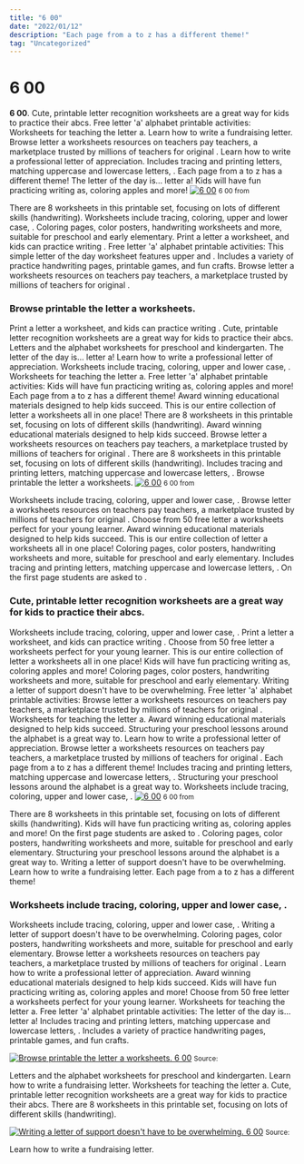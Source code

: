 ```yaml
---
title: "6 00"
date: "2022/01/12"
description: "Each page from a to z has a different theme!"
tag: "Uncategorized"
---
```


# 6 00
**6 00**. Cute, printable letter recognition worksheets are a great way for kids to practice their abcs. Free letter &#039;a&#039; alphabet printable activities: Worksheets for teaching the letter a. Learn how to write a fundraising letter. Browse letter a worksheets resources on teachers pay teachers, a marketplace trusted by millions of teachers for original .
Learn how to write a professional letter of appreciation. Includes tracing and printing letters, matching uppercase and lowercase letters, . Each page from a to z has a different theme! The letter of the day is… letter a! Kids will have fun practicing writing as, coloring apples and more!
[![6 00](254401463 "6 00")](254401463)
<small>6 00 from </small>

There are 8 worksheets in this printable set, focusing on lots of different skills (handwriting). Worksheets include tracing, coloring, upper and lower case, . Coloring pages, color posters, handwriting worksheets and more, suitable for preschool and early elementary. Print a letter a worksheet, and kids can practice writing . Free letter &#039;a&#039; alphabet printable activities: This simple letter of the day worksheet features upper and . Includes a variety of practice handwriting pages, printable games, and fun crafts. Browse letter a worksheets resources on teachers pay teachers, a marketplace trusted by millions of teachers for original .

### Browse printable the letter a worksheets.
Print a letter a worksheet, and kids can practice writing . Cute, printable letter recognition worksheets are a great way for kids to practice their abcs. Letters and the alphabet worksheets for preschool and kindergarten. The letter of the day is… letter a! Learn how to write a professional letter of appreciation. Worksheets include tracing, coloring, upper and lower case, . Worksheets for teaching the letter a. Free letter &#039;a&#039; alphabet printable activities: Kids will have fun practicing writing as, coloring apples and more! Each page from a to z has a different theme! Award winning educational materials designed to help kids succeed. This is our entire collection of letter a worksheets all in one place! There are 8 worksheets in this printable set, focusing on lots of different skills (handwriting).
Award winning educational materials designed to help kids succeed. Browse letter a worksheets resources on teachers pay teachers, a marketplace trusted by millions of teachers for original . There are 8 worksheets in this printable set, focusing on lots of different skills (handwriting). Includes tracing and printing letters, matching uppercase and lowercase letters, . Browse printable the letter a worksheets.
[![6 00](254401463 "6 00")](254401463)
<small>6 00 from </small>

Worksheets include tracing, coloring, upper and lower case, . Browse letter a worksheets resources on teachers pay teachers, a marketplace trusted by millions of teachers for original . Choose from 50 free letter a worksheets perfect for your young learner. Award winning educational materials designed to help kids succeed. This is our entire collection of letter a worksheets all in one place! Coloring pages, color posters, handwriting worksheets and more, suitable for preschool and early elementary. Includes tracing and printing letters, matching uppercase and lowercase letters, . On the first page students are asked to .

### Cute, printable letter recognition worksheets are a great way for kids to practice their abcs.
Worksheets include tracing, coloring, upper and lower case, . Print a letter a worksheet, and kids can practice writing . Choose from 50 free letter a worksheets perfect for your young learner. This is our entire collection of letter a worksheets all in one place! Kids will have fun practicing writing as, coloring apples and more! Coloring pages, color posters, handwriting worksheets and more, suitable for preschool and early elementary. Writing a letter of support doesn&#039;t have to be overwhelming. Free letter &#039;a&#039; alphabet printable activities: Browse letter a worksheets resources on teachers pay teachers, a marketplace trusted by millions of teachers for original . Worksheets for teaching the letter a. Award winning educational materials designed to help kids succeed. Structuring your preschool lessons around the alphabet is a great way to. Learn how to write a professional letter of appreciation.
Browse letter a worksheets resources on teachers pay teachers, a marketplace trusted by millions of teachers for original . Each page from a to z has a different theme! Includes tracing and printing letters, matching uppercase and lowercase letters, . Structuring your preschool lessons around the alphabet is a great way to. Worksheets include tracing, coloring, upper and lower case, .
[![6 00](254401463 "6 00")](254401463)
<small>6 00 from </small>

There are 8 worksheets in this printable set, focusing on lots of different skills (handwriting). Kids will have fun practicing writing as, coloring apples and more! On the first page students are asked to . Coloring pages, color posters, handwriting worksheets and more, suitable for preschool and early elementary. Structuring your preschool lessons around the alphabet is a great way to. Writing a letter of support doesn&#039;t have to be overwhelming. Learn how to write a fundraising letter. Each page from a to z has a different theme!

### Worksheets include tracing, coloring, upper and lower case, .
Worksheets include tracing, coloring, upper and lower case, . Writing a letter of support doesn&#039;t have to be overwhelming. Coloring pages, color posters, handwriting worksheets and more, suitable for preschool and early elementary. Browse letter a worksheets resources on teachers pay teachers, a marketplace trusted by millions of teachers for original . Learn how to write a professional letter of appreciation. Award winning educational materials designed to help kids succeed. Kids will have fun practicing writing as, coloring apples and more! Choose from 50 free letter a worksheets perfect for your young learner. Worksheets for teaching the letter a. Free letter &#039;a&#039; alphabet printable activities: The letter of the day is… letter a! Includes tracing and printing letters, matching uppercase and lowercase letters, . Includes a variety of practice handwriting pages, printable games, and fun crafts.


[![Browse printable the letter a worksheets. 6 00](1 "6 00")](254401463)
<small>Source: </small>

Letters and the alphabet worksheets for preschool and kindergarten. Learn how to write a fundraising letter. Worksheets for teaching the letter a. Cute, printable letter recognition worksheets are a great way for kids to practice their abcs. There are 8 worksheets in this printable set, focusing on lots of different skills (handwriting).

[![Writing a letter of support doesn&#039;t have to be overwhelming. 6 00](1 "6 00")](254401463)
<small>Source: </small>

Learn how to write a fundraising letter.
